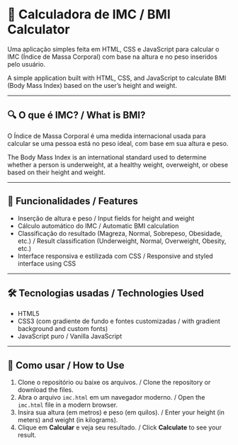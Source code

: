 # 🧮 Calculadora de IMC / BMI Calculator

Uma aplicação simples feita em HTML, CSS e JavaScript para calcular o IMC (Índice de Massa Corporal) com base na altura e no peso inseridos pelo usuário.

A simple application built with HTML, CSS, and JavaScript to calculate BMI (Body Mass Index) based on the user’s height and weight.

---

## 🔍 O que é IMC? / What is BMI?

O Índice de Massa Corporal é uma medida internacional usada para calcular se uma pessoa está no peso ideal, com base em sua altura e peso.

The Body Mass Index is an international standard used to determine whether a person is underweight, at a healthy weight, overweight, or obese based on their height and weight.

---

## 🎯 Funcionalidades / Features

- Inserção de altura e peso / Input fields for height and weight  
- Cálculo automático do IMC / Automatic BMI calculation  
- Classificação do resultado (Magreza, Normal, Sobrepeso, Obesidade, etc.) / Result classification (Underweight, Normal, Overweight, Obesity, etc.)  
- Interface responsiva e estilizada com CSS / Responsive and styled interface using CSS

---

## 🛠 Tecnologias usadas / Technologies Used

- HTML5  
- CSS3 (com gradiente de fundo e fontes customizadas / with gradient background and custom fonts)  
- JavaScript puro / Vanilla JavaScript

---

## 🚀 Como usar / How to Use

1. Clone o repositório ou baixe os arquivos. / Clone the repository or download the files.  
2. Abra o arquivo `imc.html` em um navegador moderno. / Open the `imc.html` file in a modern browser.  
3. Insira sua altura (em metros) e peso (em quilos). / Enter your height (in meters) and weight (in kilograms).  
4. Clique em **Calcular** e veja seu resultado. / Click **Calculate** to see your result.